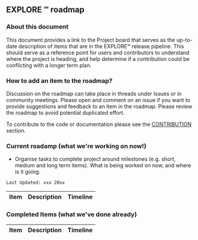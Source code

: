 ## EXPLORE &#8480; roadmap

### About this document

This document provides a link to the Project board that serves as the up-to-date description of items that are in the EXPLORE&#8480; release pipeline. This should serve as a reference point for users and contributors to understand where the project is heading, and help determine if a contribution could be conflicting with a longer term plan.

### How to add an item to the roadmap?

Discussion on the roadmap can take place in threads under Issues or in community meetings. 
Please open and comment on an issue if you want to provide suggestions and feedback to an item in the roadmap. Please review the roadmap to avoid potential duplicated effort.

To contribute to the code or documentation please see the [CONTRIBUTION](CONTRIBUTING.md) section.

### Current roadamp (what we're working on now!)

- Organise tasks to complete project around milestones (e.g. short, medium and long term items). What is being worked on now, and where is it going.


`Last Updated: xxx 20xx`

|Item | Description | Timeline
|--|--|--|


### Completed Items (what we've done already)

|Item | Description | Timeline
|--|--|--|
